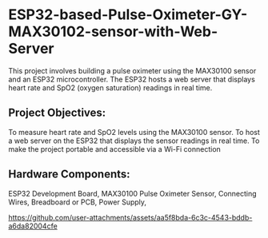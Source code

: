 # ESP32-based-Pulse-Oximeter-GY-MAX30102-sensor-with-Web-Server
This project involves building a pulse oximeter using the MAX30100 sensor and an ESP32 microcontroller. The ESP32 hosts a web server that displays heart rate and SpO2 (oxygen saturation) readings in real time.


## Project Objectives:
To measure heart rate and SpO2 levels using the MAX30100 sensor.
To host a web server on the ESP32 that displays the sensor readings in real time.
To make the project portable and accessible via a Wi-Fi connection


## Hardware Components:


ESP32 Development Board,
MAX30100 Pulse Oximeter Sensor,
Connecting Wires,
Breadboard or PCB,
Power Supply,



https://github.com/user-attachments/assets/aa5f8bda-6c3c-4543-bddb-a6da82004cfe

